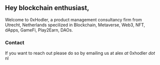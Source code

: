 ## Hey blockchain enthusiast,

Welcome to 0xHodler, a product management consultancy firm from Utrecht, Netherlands specilized in Blockchain, Metaverse, Web3, NFT, dApps, GameFi, Play2Earn, DAOs.


### Contact

If you want to reach out please do so by emailing us at alex _at_ 0xhodler _dot_ nl
